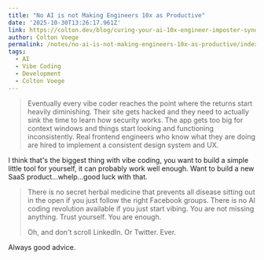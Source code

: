 ```yaml
---
title: "No AI is not Making Engineers 10x as Productive"
date: '2025-10-30T13:26:17.961Z'
link: https://colton.dev/blog/curing-your-ai-10x-engineer-imposter-syndrome/
author: Colton Voege
permalink: /notes/no-ai-is-not-making-engineers-10x-as-productive/index.html
tags:
  - AI
  - Vibe Coding
  - Development
  - Colton Voege
---
```

> Eventually every vibe coder reaches the point where the returns start heavily diminishing. Their site gets hacked and they need to actually sink the time to learn how security works. The app gets too big for context windows and things start looking and functioning inconsistently. Real frontend engineers who know what they are doing are hired to implement a consistent design system and UX.

I think that's the biggest thing with vibe coding, you want to build a simple little tool for yourself, it can probably work well enough. Want to build a new SaaS product...whelp...good luck with that.

> There is no secret herbal medicine that prevents all disease sitting out in the open if you just follow the right Facebook groups. There is no AI coding revolution available if you just start vibing. You are not missing anything. Trust yourself. You are enough.
> 
> Oh, and don't scroll LinkedIn. Or Twitter. Ever.

Always good advice.